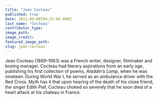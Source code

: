 ```yaml
---
title: "Jean Cocteau"
published: true
date: 2011-09-08T04:22:00.000Z
last_name: "Cocteau"
contributor_type:
image_path:
image_credit:
featured_image_path:
slug: jean-cocteau
---
```


Jean Cocteau (1889–1963) was a French writer, designer, filmmaker and boxing manager. Cocteau had literary aspirations from an early age, publishing his first collection of poems, _Aladdin’s Lamp_, when he was nineteen. During World War I, he served as an ambulance driver with the Red Cross. Myth has it that upon hearing of the death of his close friend, the singer Edith Piaf, Cocteau choked so severely that he soon died of a heart attack at his chateau in France.

